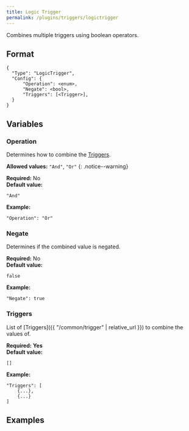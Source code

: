 ```yaml
---
title: Logic Trigger
permalink: /plugins/triggers/logictrigger
---
```


Combines multiple triggers using boolean operators.

## Format

~~~
{
  "Type": "LogicTrigger",
  "Config": {
      "Operation": <enum>,
      "Negate": <bool>,
      "Triggers": [<Trigger>],
  }
}
~~~

## Variables

### Operation
<div class="variable-block" markdown="block">

Determines how to combine the [Triggers](#triggers).

**Allowed values:** `"And"`, `"Or"`
{: .notice--warning}

**Required:** No<br>
**Default value:**
~~~
"And"
~~~
**Example:**
~~~
"Operation": "Or"
~~~

</div>

### Negate
<div class="variable-block" markdown="block">

Determines if the combined value is negated.

**Required:** No<br>
**Default value:**
~~~
false
~~~
**Example:**
~~~
"Negate": true
~~~

</div>

### Triggers
<div class="variable-block" markdown="block">

List of [Triggers]({{ "/common/trigger" | relative_url }}) to combine the values of.

**Required:** **Yes**<br>
**Default value:**
~~~
[]
~~~
**Example:**
~~~
"Triggers": [
    {...},
    {...}
]
~~~

</div>

## Examples
~~~ json
~~~